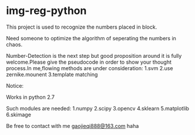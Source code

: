 # img-reg-python

This project is used to recognize the numbers placed in block.

Need someone to optimize the algorithm of seperating the numbers in chaos.

Number-Detection is the next step but good proposition around it is fully welcome.Please give the pseudocode in 
order to show your thought process.In me,flowing methods are under consideration:
1.svm
2.use zernike.mounent
3.template matching


Notice:

Works in python 2.7

Such modules are needed:
1.numpy
2.scipy
3.opencv
4.sklearn
5.matplotlib
6.skimage



Be free to contact with me gaojieqi888@163.com haha


